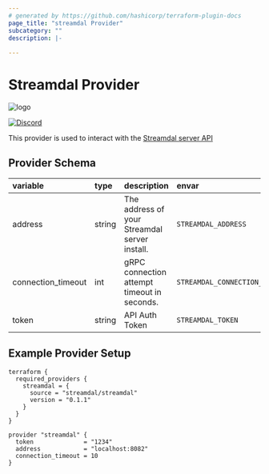 ```yaml
---
# generated by https://github.com/hashicorp/terraform-plugin-docs
page_title: "streamdal Provider"
subcategory: ""
description: |-
  
---
```


# Streamdal Provider

![logo](https://github.com/streamdal/streamdal/raw/main/assets/img/streamdal-logo-light.png#gh-light-mode-only)

[![Discord](https://img.shields.io/badge/Community-Discord-4c57e8.svg)](https://discord.gg/streamdal)

This provider is used to interact with the [Streamdal server API](https://github.com/streamdal/streamdal)


<!-- schema generated by tfplugindocs -->
## Provider Schema

| variable | type   | description                                   | envar |
|:---|:-------|:----------------------------------------------|:---|
| address | string | The address of your Streamdal server install. | `STREAMDAL_ADDRESS` |
| connection_timeout | int    | gRPC connection attempt timeout in seconds.   | `STREAMDAL_CONNECTION_TIMEOUT` |
| token | string | API Auth Token                                | `STREAMDAL_TOKEN` |

## Example Provider Setup

```hcl
terraform {
  required_providers {
    streamdal = {
      source = "streamdal/streamdal"
      version = "0.1.1"
    }
  }
}

provider "streamdal" {
  token              = "1234"
  address            = "localhost:8082"
  connection_timeout = 10
}
```